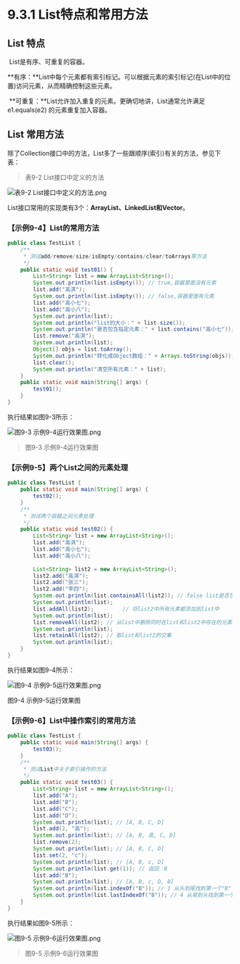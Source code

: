 # 9.3.1 List特点和常用方法

## List 特点

​    List是有序、可重复的容器。

​    **有序：**List中每个元素都有索引标记。可以根据元素的索引标记(在List中的位置)访问元素，从而精确控制这些元素。

​    **可重复：**List允许加入重复的元素。更确切地讲，List通常允许满足 e1.equals(e2) 的元素重复加入容器。

## List 常用方法

​    除了Collection接口中的方法，List多了一些跟顺序(索引)有关的方法，参见下表：

> 表9-2 List接口中定义的方法

![表9-2 List接口中定义的方法.png](https://www.sxt.cn/360shop/Public/admin/UEditor/20170524/1495616109914665.png)

​    List接口常用的实现类有3个：**ArrayList、LinkedList和Vector**。

### 【示例9-4】List的常用方法

```java
public class TestList {
    /**
     * 测试add/remove/size/isEmpty/contains/clear/toArrays等方法
     */
    public static void test01() {
        List<String> list = new ArrayList<String>();
        System.out.println(list.isEmpty()); // true,容器里面没有元素
        list.add("高淇");
        System.out.println(list.isEmpty()); // false,容器里面有元素
        list.add("高小七");
        list.add("高小八");
        System.out.println(list);
        System.out.println("list的大小：" + list.size());
        System.out.println("是否包含指定元素：" + list.contains("高小七"));
        list.remove("高淇");
        System.out.println(list);
        Object[] objs = list.toArray();
        System.out.println("转化成Object数组：" + Arrays.toString(objs));
        list.clear();
        System.out.println("清空所有元素：" + list);
    }
    public static void main(String[] args) {
        test01();
    }
}
```

   执行结果如图9-3所示：

![图9-3 示例9-4运行效果图.png](https://www.sxt.cn/360shop/Public/admin/UEditor/20170524/1495616180529639.png)

> 图9-3 示例9-4运行效果图

### 【示例9-5】两个List之间的元素处理

```java
public class TestList {
    public static void main(String[] args) {
        test02();
    }
    /**
     * 测试两个容器之间元素处理
     */
    public static void test02() {
        List<String> list = new ArrayList<String>();
        list.add("高淇");
        list.add("高小七");
        list.add("高小八");
 
        List<String> list2 = new ArrayList<String>();
        list2.add("高淇");
        list2.add("张三");
        list2.add("李四");
        System.out.println(list.containsAll(list2)); // false list是否包含list2中所有元素
        System.out.println(list);
        list.addAll(list2); 		// 将list2中所有元素都添加到list中
        System.out.println(list);
        list.removeAll(list2); // 从list中删除同时在list和list2中存在的元素
        System.out.println(list);
        list.retainAll(list2); // 取list和list2的交集
        System.out.println(list);
    }
}
```

   执行结果如图9-4所示：

![图9-4 示例9-5运行效果图.png](https://www.sxt.cn/360shop/Public/admin/UEditor/20170524/1495616246235820.png)

图9-4 示例9-5运行效果图

### 【示例9-6】List中操作索引的常用方法

```java
public class TestList {
    public static void main(String[] args) {
        test03();
    }
    /**
     * 测试List中关于索引操作的方法
     */
    public static void test03() {
        List<String> list = new ArrayList<String>();
        list.add("A");
        list.add("B");
        list.add("C");
        list.add("D");
        System.out.println(list); // [A, B, C, D]
        list.add(2, "高");
        System.out.println(list); // [A, B, 高, C, D]
        list.remove(2);
        System.out.println(list); // [A, B, C, D]
        list.set(2, "c");
        System.out.println(list); // [A, B, c, D]
        System.out.println(list.get(1)); // 返回：B
        list.add("B");
        System.out.println(list); // [A, B, c, D, B]
        System.out.println(list.indexOf("B")); // 1 从头到尾找到第一个"B"
        System.out.println(list.lastIndexOf("B")); // 4 从尾到头找到第一个"B"
    }
}
```

   执行结果如图9-5所示：

![图9-5 示例9-6运行效果图.png](https://www.sxt.cn/360shop/Public/admin/UEditor/20170524/1495616328435709.png)

> 图9-5 示例9-6运行效果图